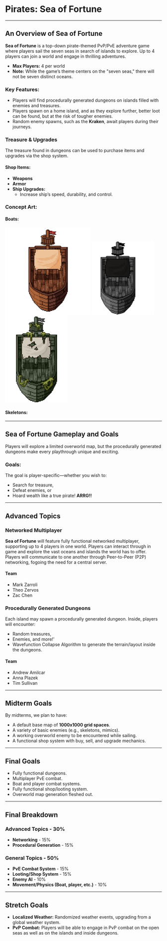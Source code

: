 # Pirates: Sea of Fortune

---

## An Overview of Sea of Fortune

**Sea of Fortune** is a top-down pirate-themed PvP/PvE adventure game where players sail the seven seas in search of islands to explore. Up to 4 players can join a world and engage in thrilling adventures.

- **Max Players:** 4 per world
- **Note:** While the game’s theme centers on the "seven seas," there will not be seven distinct oceans.

### Key Features:
- Players will find procedurally generated dungeons on islands filled with enemies and treasures.
- Players spawn on a home island, and as they explore further, better loot can be found, but at the risk of tougher enemies.
- Random enemy spawns, such as the **Kraken**, await players during their journeys.

### Treasure & Upgrades
The treasure found in dungeons can be used to purchase items and upgrades via the shop system.

#### Shop Items:
- **Weapons**
- **Armor**
- **Ship Upgrades:**
  - Increase ship’s speed, durability, and control.

### Concept Art:
#### Boats:
<picture>
  <img src="/concept-art/basicShip.png" width="275">
</picture>
<picture>
  <img src="/concept-art/grayShip.png" width="200">
</picture>
<picture>
  <img src="/concept-art/ghostShip.png" width="200">
</picture>

#### Skeletons:


---

## Sea of Fortune Gameplay and Goals

Players will explore a limited overworld map, but the procedurally generated dungeons make every playthrough unique and exciting.

### Goals:
The goal is player-specific—whether you wish to:
- Search for treasure,
- Defeat enemies, or
- Hoard wealth like a true pirate! **ARRG!!**

---

## Advanced Topics

### Networked Multiplayer
**Sea of Fortune** will feature fully functional networked multiplayer, supporting up to 4 players in one world. Players can interact through in game and explore the vast oceans and islands the world has to offer. Players will communicate to one another through Peer-to-Peer (P2P) networking, fogoing the need for a central server.
#### Team
- Mark Zarroli
- Theo Zervos
- Zac Chen

### Procedurally Generated Dungeons
Each island may spawn a procedurally generated dungeon. Inside, players will encounter:
- Random treasures,
- Enemies, and more!'
- Wavefunction Collapse Algorithm to generate the terrain/layout inside the dungeons.
#### Team
- Andrew Amilcar
- Anna Plazek
- Tim Sullivan

---

## Midterm Goals

By midterms, we plan to have:
- A default base map of **1000x1000 grid spaces**.
- A variety of basic enemies (e.g., skeletons, mimics).
- A working overworld enemy to be encountered while sailing.
- A functional shop system with buy, sell, and upgrade mechanics.

---

## Final Goals

- Fully functional dungeons.
- Multiplayer PvE combat.
- Boat and player combat systems.
- Fully functional shop/looting system.
- Overworld map generation fleshed out.

---

## Final Breakdown

### Advanced Topics - 30%
- **Networking** - 15%
- **Procedural Generation** - 15%

### General Topics - 50%
- **PvE Combat System** - 15%
- **Looting/Shop System** - 15%
- **Enemy AI** - 10%
- **Movement/Physics (Boat, player, etc.)** - 10%

---

## Stretch Goals

- **Localized Weather:** Randomized weather events, upgrading from a global weather system.
- **PvP Combat:** Players will be able to engage in PvP combat on the open seas as well as on the islands and inside dungeons.

